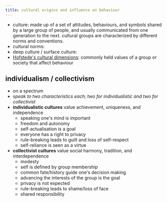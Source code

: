 ```yaml
---
title: cultural origins and influence on behaviour
---
```

- culture: made up of a set of attitudes, behaviours, and symbols shared by a large group of people, and usually communicated from one generation to the next. cultural groups are characterized by different norms and conventions.
- cultural norms: 
- deep culture / surface culture:
- <u>Hofstede's cultural dimensions</u>: commonly held values of a group or society that affect behaviour
## individualism / collectivism
- on a spectrum
- *speak to two characteristics each; two for individualistic and two for collectivist*
- **individualistic cultures** value achievement, uniqueness, and independence
	- speaking one's mind is important
	- freedom and autonomy
	- self-actualisation is a goal
	- everyone has a right to privacy
	- rule-breaking leads to guilt and loss of self-respect
	- self-reliance is seen as a virtue
- **collectivist cultures** value social harmony, tradition, and interdependence
	- modesty
	- self is defined by group membership
	- common fate/history guide one's decision making
	- advancing the interests of the group is the goal
	- privacy is not expected
	- rule-breaking leads to shame/loss of face
	- shared responsibility